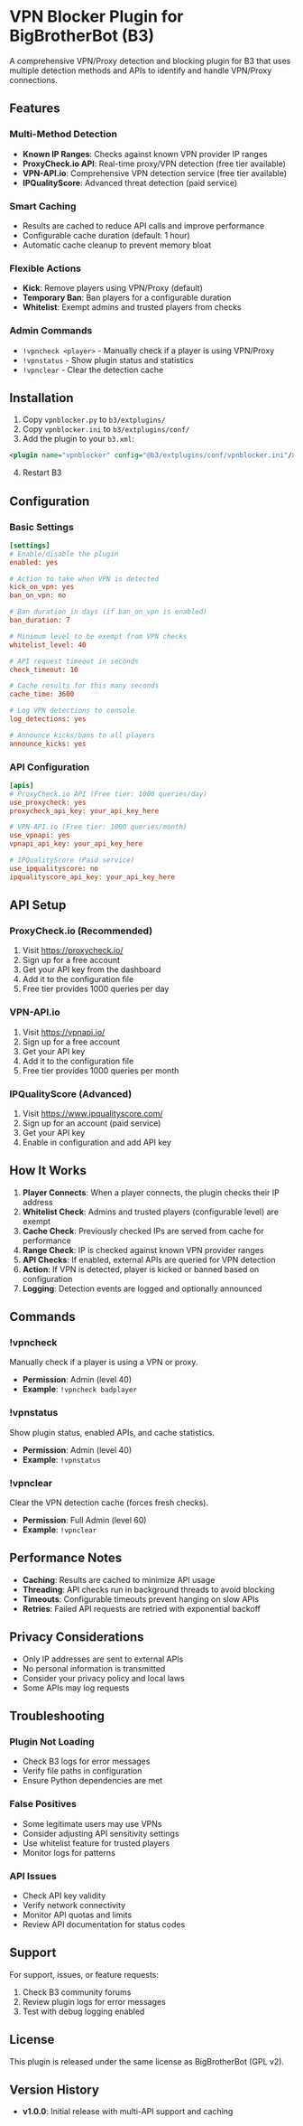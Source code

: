 # VPN Blocker Plugin for BigBrotherBot (B3)

A comprehensive VPN/Proxy detection and blocking plugin for B3 that uses multiple detection methods and APIs to identify and handle VPN/Proxy connections.

## Features

### Multi-Method Detection
- **Known IP Ranges**: Checks against known VPN provider IP ranges
- **ProxyCheck.io API**: Real-time proxy/VPN detection (free tier available)
- **VPN-API.io**: Comprehensive VPN detection service (free tier available)
- **IPQualityScore**: Advanced threat detection (paid service)

### Smart Caching
- Results are cached to reduce API calls and improve performance
- Configurable cache duration (default: 1 hour)
- Automatic cache cleanup to prevent memory bloat

### Flexible Actions
- **Kick**: Remove players using VPN/Proxy (default)
- **Temporary Ban**: Ban players for a configurable duration
- **Whitelist**: Exempt admins and trusted players from checks

### Admin Commands
- `!vpncheck <player>` - Manually check if a player is using VPN/Proxy
- `!vpnstatus` - Show plugin status and statistics
- `!vpnclear` - Clear the detection cache

## Installation

1. Copy `vpnblocker.py` to `b3/extplugins/`
2. Copy `vpnblocker.ini` to `b3/extplugins/conf/`
3. Add the plugin to your `b3.xml`:

```xml
<plugin name="vpnblocker" config="@b3/extplugins/conf/vpnblocker.ini"/>
```

4. Restart B3

## Configuration

### Basic Settings

```ini
[settings]
# Enable/disable the plugin
enabled: yes

# Action to take when VPN is detected
kick_on_vpn: yes
ban_on_vpn: no

# Ban duration in days (if ban_on_vpn is enabled)
ban_duration: 7

# Minimum level to be exempt from VPN checks
whitelist_level: 40

# API request timeout in seconds
check_timeout: 10

# Cache results for this many seconds
cache_time: 3600

# Log VPN detections to console
log_detections: yes

# Announce kicks/bans to all players
announce_kicks: yes
```

### API Configuration

```ini
[apis]
# ProxyCheck.io API (Free tier: 1000 queries/day)
use_proxycheck: yes
proxycheck_api_key: your_api_key_here

# VPN-API.io (Free tier: 1000 queries/month)
use_vpnapi: yes
vpnapi_api_key: your_api_key_here

# IPQualityScore (Paid service)
use_ipqualityscore: no
ipqualityscore_api_key: your_api_key_here
```

## API Setup

### ProxyCheck.io (Recommended)
1. Visit https://proxycheck.io/
2. Sign up for a free account
3. Get your API key from the dashboard
4. Add it to the configuration file
5. Free tier provides 1000 queries per day

### VPN-API.io
1. Visit https://vpnapi.io/
2. Sign up for a free account
3. Get your API key
4. Add it to the configuration file
5. Free tier provides 1000 queries per month

### IPQualityScore (Advanced)
1. Visit https://www.ipqualityscore.com/
2. Sign up for an account (paid service)
3. Get your API key
4. Enable in configuration and add API key

## How It Works

1. **Player Connects**: When a player connects, the plugin checks their IP address
2. **Whitelist Check**: Admins and trusted players (configurable level) are exempt
3. **Cache Check**: Previously checked IPs are served from cache for performance
4. **Range Check**: IP is checked against known VPN provider ranges
5. **API Checks**: If enabled, external APIs are queried for VPN detection
6. **Action**: If VPN is detected, player is kicked or banned based on configuration
7. **Logging**: Detection events are logged and optionally announced

## Commands

### !vpncheck <player>
Manually check if a player is using a VPN or proxy.
- **Permission**: Admin (level 40)
- **Example**: `!vpncheck badplayer`

### !vpnstatus
Show plugin status, enabled APIs, and cache statistics.
- **Permission**: Admin (level 40)
- **Example**: `!vpnstatus`

### !vpnclear
Clear the VPN detection cache (forces fresh checks).
- **Permission**: Full Admin (level 60)
- **Example**: `!vpnclear`

## Performance Notes

- **Caching**: Results are cached to minimize API usage
- **Threading**: API checks run in background threads to avoid blocking
- **Timeouts**: Configurable timeouts prevent hanging on slow APIs
- **Retries**: Failed API requests are retried with exponential backoff

## Privacy Considerations

- Only IP addresses are sent to external APIs
- No personal information is transmitted
- Consider your privacy policy and local laws
- Some APIs may log requests

## Troubleshooting

### Plugin Not Loading
- Check B3 logs for error messages
- Verify file paths in configuration
- Ensure Python dependencies are met

### False Positives
- Some legitimate users may use VPNs
- Consider adjusting API sensitivity settings
- Use whitelist feature for trusted players
- Monitor logs for patterns

### API Issues
- Check API key validity
- Verify network connectivity
- Monitor API quotas and limits
- Review API documentation for status codes

## Support

For support, issues, or feature requests:
1. Check B3 community forums
2. Review plugin logs for error messages
3. Test with debug logging enabled

## License

This plugin is released under the same license as BigBrotherBot (GPL v2).

## Version History

- **v1.0.0**: Initial release with multi-API support and caching
